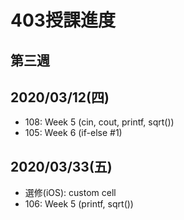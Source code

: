 # 403授課進度
## 第三週
## 2020/03/12(四)
   - 108: Week 5 (cin, cout, printf, sqrt())
   - 105: Week 6 (if-else #1)
## 2020/03/33(五)
- 選修(iOS): custom cell
- 106: Week 5 (printf, sqrt())

